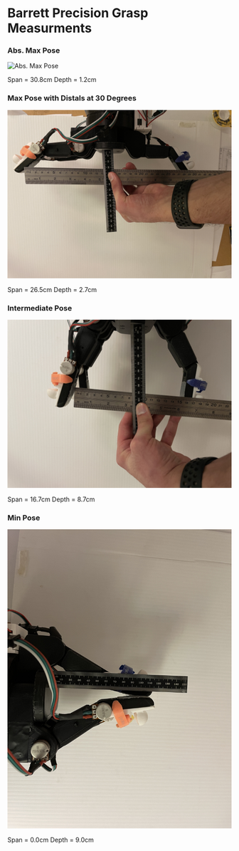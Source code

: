 # Barrett Precision Grasp Measurments


### Abs. Max Pose
![Abs. Max Pose](Images/Barrett_precision_absmax.JPG)

Span = 30.8cm
Depth = 1.2cm


### Max Pose with Distals at 30 Degrees
![Max Pose](Images/Barrett_precision_max.JPG)

Span = 26.5cm
Depth = 2.7cm


### Intermediate Pose
![Int Pose](Images/Barrett_precision_mid.JPG)

Span = 16.7cm
Depth = 8.7cm


### Min Pose
![Min Pose](Images/Barrett_precision_min.JPG)

Span = 0.0cm
Depth = 9.0cm

